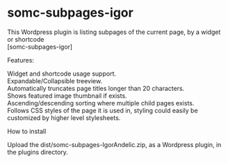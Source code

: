 # somc-subpages-igor
This Wordpress plugin is listing subpages of the current page, by a widget or shortcode  
[somc-subpages-igor]

Features:

Widget and shortcode usage support.  
Expandable/Collapsible treeview.  
Automatically truncates page titles longer than 20 characters.  
Shows featured image thumbnail if exists.  
Ascending/descending sorting where multiple child pages exists.  
Follows CSS styles of the page it is used in, styling could easily be customized by higher level stylesheets. 

How to install

Upload the dist/somc-subpages-IgorAndelic.zip, as a Wordpress plugin, in the plugins directory.
